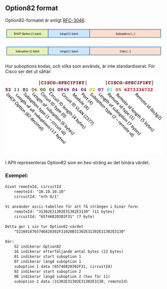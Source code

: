 ## <a id="option82"></a> Option82 format

Option82-formatet är enligt [RFC-3046][rfc3046-sec2].

![DHCP Option82](files/option82-1.png)

Hur suboptions kodas, och vilka som används, är inte standardiserat. För Cisco ser det ut såhär:

![Cisco O82](files/option82-2.png)

I APIt representeras Option82 som en hex-sträng av det binära värdet.

### Exempel:

```
Givet remoteId, circuitId
    remoteId: "10.10.10.10"
    circuitId: "eth 0/1"

Vi använder ascii-tabellen för att få strängen i binär form:
    remoteId: "31302E31302E31302E3130" (11 bytes)
    circuitId: "65746820302F31" (7 byte)

Detta ger i sin tur Option82-värdet 
    "5216010765746820302F31020B31302E31302E31302E3130"

Där:
    52 indikerar Option82
    16 indikerar efterföljande antal bytes (22 bytes)
    01 indikerar start suboption 1
    07 indikerar längd suboption 1
    suboption 1 data (65746820302F31, circuitId)
    02 indikerar start suboption 2
    0B indikerar längd suboption 2 (hex för 11)
    suboption 2 data (31302E31302E31302E3130, remoteId)
```


[rfc2616-sec14]: http://www.w3.org/Protocols/rfc2616/rfc2616-sec14.html "HTTP/1.1 RFC-2616 Section 14, Header Field Definitions"

[rfc3046-sec2]: http://www.ietf.org/rfc/rfc3046.txt "DHCP Relay Agent Information Option"